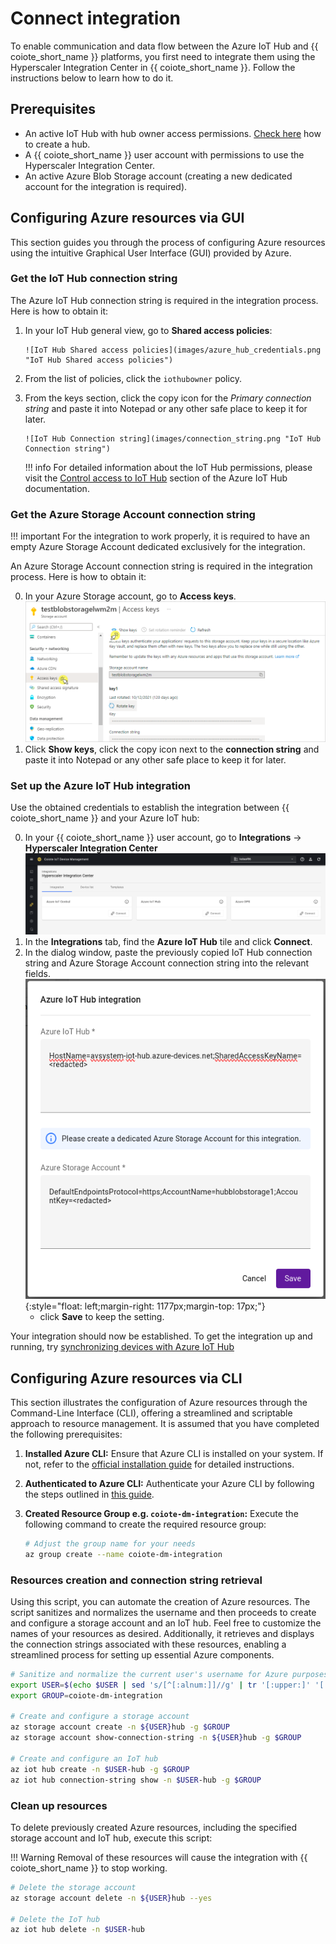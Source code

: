 # Connect integration

To enable communication and data flow between the Azure IoT Hub and {{ coiote_short_name }} platforms, you first need to integrate them using the Hyperscaler Integration Center in {{ coiote_short_name }}. Follow the instructions below to learn how to do it.

## Prerequisites

  - An active IoT Hub with hub owner access permissions. [Check here](https://docs.microsoft.com/en-us/azure/iot-hub/iot-hub-create-through-portal) how to create a hub.
  - A {{ coiote_short_name }} user account with permissions to use the Hyperscaler Integration Center.
  - An active Azure Blob Storage account (creating a new dedicated account for the integration is required).

## Configuring Azure resources via GUI

This section guides you through the process of configuring Azure resources using the intuitive Graphical User Interface (GUI) provided by Azure.

### Get the IoT Hub connection string

The Azure IoT Hub connection string is required in the integration process. Here is how to obtain it:

1. In your IoT Hub general view, go to **Shared access policies**:

       ![IoT Hub Shared access policies](images/azure_hub_credentials.png "IoT Hub Shared access policies")

2. From the list of policies, click the `iothubowner` policy.
3. From the keys section, click the copy icon for the *Primary connection string* and paste it into Notepad or any other safe place to keep it for later.

       ![IoT Hub Connection string](images/connection_string.png "IoT Hub Connection string")

    !!! info
        For detailed information about the IoT Hub permissions, please visit the [Control access to IoT Hub](https://docs.microsoft.com/en-us/azure/iot-hub/iot-hub-devguide-security#access-control-and-permissions) section of the Azure IoT Hub documentation.

### Get the Azure Storage Account connection string

!!! important
    For the integration to work properly, it is required to have an empty Azure Storage Account dedicated exclusively for the integration.

An Azure Storage Account connection string is required in the integration process. Here is how to obtain it:

0. In your Azure Storage account, go to **Access keys**.
   ![Azure Blob Storage](images/blob_storage.png "Getting Azure Storage Account connection string")
0. Click **Show keys**, click the copy icon next to the **connection string** and paste it into Notepad or any other safe place to keep it for later.

### Set up the **Azure IoT Hub integration**

Use the obtained credentials to establish the integration between {{ coiote_short_name }} and your Azure IoT hub:

0. In your {{ coiote_short_name }} user account, go to **Integrations** → **Hyperscaler Integration Center**
  ![Hyperscaler Integration Center menu link](images/azure-integration.png "Hyperscaler Integration Center menu link")
0. In the **Integrations** tab, find the **Azure IoT Hub** tile and click **Connect**.
0. In the dialog window, paste the previously copied IoT Hub connection string and Azure Storage Account connection string into the relevant fields.
  ![Setting up the integration](images/connect_hub.png "Setting up the Azure integration"){:style="float: left;margin-right: 1177px;margin-top: 17px;"}
      - click **Save** to keep the setting.

Your integration should now be established. To get the integration up and running, try [synchronizing devices with Azure IoT Hub](Device_operations/Synchronize_devices_with_Azure_IoT_Hub.md)


## Configuring Azure resources via CLI

This section illustrates the configuration of Azure resources through the Command-Line Interface (CLI), offering a streamlined and scriptable approach to resource management. It is assumed that you have completed the following prerequisites:

1. **Installed Azure CLI:**
   Ensure that Azure CLI is installed on your system. If not, refer to the [official installation guide](https://learn.microsoft.com/en-us/cli/azure/install-azure-cli) for detailed instructions.

2. **Authenticated to Azure CLI:**
   Authenticate your Azure CLI by following the steps outlined in [this guide](https://learn.microsoft.com/en-us/cli/azure/authenticate-azure-cli-interactively).

3. **Created Resource Group e.g. `coiote-dm-integration`:**
   Execute the following command to create the required resource group:
   ```bash
   # Adjust the group name for your needs
   az group create --name coiote-dm-integration
   ```

### Resources creation and connection string retrieval

Using this script, you can automate the creation of Azure resources. The script sanitizes and normalizes the username and then proceeds to create and configure a storage account and an IoT hub. 
Feel free to customize the names of your resources as desired. Additionally, it retrieves and displays the connection strings associated with these resources, enabling a streamlined process for setting up essential Azure components.

```bash
# Sanitize and normalize the current user's username for Azure purposes
export USER=$(echo $USER | sed 's/[^[:alnum:]]//g' | tr '[:upper:]' '[:lower:]')
export GROUP=coiote-dm-integration

# Create and configure a storage account
az storage account create -n ${USER}hub -g $GROUP
az storage account show-connection-string -n ${USER}hub -g $GROUP

# Create and configure an IoT hub
az iot hub create -n $USER-hub -g $GROUP
az iot hub connection-string show -n $USER-hub -g $GROUP
```

### Clean up resources

To delete previously created Azure resources, including the specified storage account and IoT hub, execute this script:

!!! Warning
    Removal of these resources will cause the integration with {{ coiote_short_name }} to stop working.

```bash
# Delete the storage account
az storage account delete -n ${USER}hub --yes

# Delete the IoT hub
az iot hub delete -n $USER-hub
```
